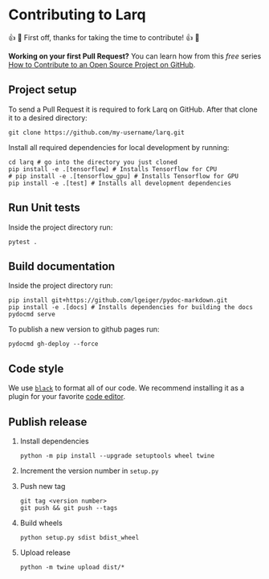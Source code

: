 # Contributing to Larq

👍 🎉 First off, thanks for taking the time to contribute! 👍 🎉

**Working on your first Pull Request?** You can learn how from this _free_ series
[How to Contribute to an Open Source Project on GitHub](https://egghead.io/courses/how-to-contribute-to-an-open-source-project-on-github).

## Project setup

To send a Pull Request it is required to fork Larq on GitHub.
After that clone it to a desired directory:

```shell
git clone https://github.com/my-username/larq.git
```

Install all required dependencies for local development by running:

```shell
cd larq # go into the directory you just cloned
pip install -e .[tensorflow] # Installs Tensorflow for CPU
# pip install -e .[tensorflow_gpu] # Installs Tensorflow for GPU
pip install -e .[test] # Installs all development dependencies
```

## Run Unit tests

Inside the project directory run:

```shell
pytest .
```

## Build documentation

Inside the project directory run:

```shell
pip install git+https://github.com/lgeiger/pydoc-markdown.git
pip install -e .[docs] # Installs dependencies for building the docs
pydocmd serve
```

To publish a new version to github pages run:

```shell
pydocmd gh-deploy --force
```

## Code style

We use [`black`](https://black.readthedocs.io/en/stable/) to format all of our code. We recommend installing it as a plugin for your favorite [code editor](https://black.readthedocs.io/en/stable/editor_integration.html).

## Publish release

1. Install dependencies

   ```shell
   python -m pip install --upgrade setuptools wheel twine
   ```

2. Increment the version number in `setup.py`

3. Push new tag

   ```shell
   git tag <version number>
   git push && git push --tags
   ```

4. Build wheels

   ```shell
   python setup.py sdist bdist_wheel
   ```

5. Upload release

   ```shell
   python -m twine upload dist/*
   ```
